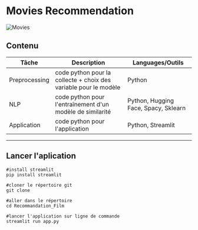 # Movies Recommendation

![Movies](img/image.jpeg)

## Contenu

| Tâche                     | Description|Languages/Outils|
|-------------------------|  --------|---|
|Preprocessing         |code python pour la collecte  + choix des variable pour le modèle |Python|
|NLP        |code python pour l'entraînement d'un modèle de similarité |Python, Hugging Face, Spacy, Sklearn|
|Application        |code python pour l'application |Python, Streamlit|

--------------------------------------------------------------------------------

## Lancer l'aplication

```
#install streamlit
pip install streamlit

#cloner le répertoire git
git clone

#aller dans le répertoire
cd Recommandation_Film

#lancer l'application sur ligne de commande
streamlit run app.py
```

